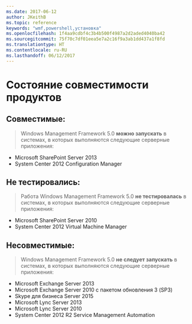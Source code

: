 ```yaml
---
ms.date: 2017-06-12
author: JKeithB
ms.topic: reference
keywords: "wmf,powershell,установка"
ms.openlocfilehash: 1f4aa9cdbf4c3b4b500f4987a2d2aded4040ba42
ms.sourcegitcommit: 75f70c7df01eea5e7a2c16f9a3ab1dd437a1f8fd
ms.translationtype: HT
ms.contentlocale: ru-RU
ms.lasthandoff: 06/12/2017
---
```

<a id="product-compatibility-status" class="xliff"></a>
# Состояние совместимости продуктов

<a id="compatible" class="xliff"></a>
## Совместимые:
> Windows Management Framework 5.0 **можно запускать** в системах, в которых выполняются следующие серверные приложения:

- Microsoft SharePoint Server 2013
- System Center 2012 Configuration Manager

<a id="not-tested" class="xliff"></a>
## Не тестировались:
> Работа Windows Management Framework 5.0 **не тестировалась** в системах, в которых выполняются следующие серверные приложения:

- Microsoft SharePoint Server 2010
- System Center 2012 Virtual Machine Manager

<a id="incompatible" class="xliff"></a>
## Несовместимые:
> Windows Management Framework 5.0 **не следует запускать** в системах, в которых выполняются следующие серверные приложения:

- Microsoft Exchange Server 2013
- Microsoft Exchange Server 2010 с пакетом обновления 3 (SP3)
- Skype для бизнеса Server 2015
- Microsoft Lync Server 2013
- Microsoft Lync Server 2010
- System Center 2012 R2 Service Management Automation


